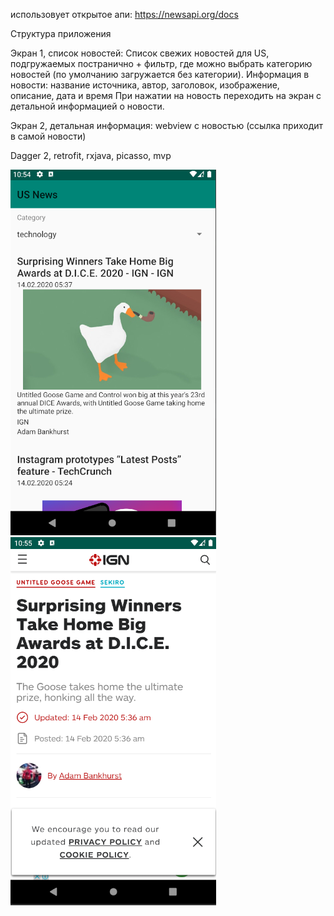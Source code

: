 использовует открытое апи: https://newsapi.org/docs

Структура приложения

Экран 1, список новостей:
Список свежих новостей для US, подгружаемых постранично + фильтр, где можно выбрать категорию новостей (по умолчанию загружается без категории).
Информация в новости: название источника, автор, заголовок, изображение, описание, дата и время
При нажатии на новость переходить на экран с детальной информацией о новости.

Экран 2, детальная информация:
webview с новостью (ссылка приходит в самой новости)

Dagger 2, retrofit, rxjava, picasso, mvp

![app screen2](/forReadme/1.png)
![app screen1](/forReadme/2.png)